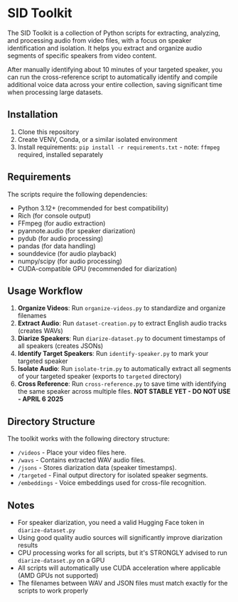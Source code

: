 # SID Toolkit

The SID Toolkit is a collection of Python scripts for extracting, analyzing, and processing audio from video files, with a focus on speaker identification and isolation. It helps you extract and organize audio segments of specific speakers from video content.

After manually identifying about 10 minutes of your targeted speaker, you can run the cross-reference script to automatically identify and compile additional voice data across your entire collection, saving significant time when processing large datasets.

## Installation

1. Clone this repository
2. Create VENV, Conda, or a similar isolated environment
3. Install requirements: `pip install -r requirements.txt` - note: `ffmpeg` required, installed separately

## Requirements

The scripts require the following dependencies:
- Python 3.12+ (recommended for best compatibility)
- Rich (for console output)
- FFmpeg (for audio extraction)
- pyannote.audio (for speaker diarization)
- pydub (for audio processing)
- pandas (for data handling)
- sounddevice (for audio playback)
- numpy/scipy (for audio processing)
- CUDA-compatible GPU (recommended for diarization)

## Usage Workflow
1. **Organize Videos**: Run `organize-videos.py` to standardize and organize filenames
2. **Extract Audio**: Run `dataset-creation.py` to extract English audio tracks (creates WAVs)
3. **Diarize Speakers**: Run `diarize-dataset.py` to document timestamps of all speakers (creates JSONs)
4. **Identify Target Speakers**: Run `identify-speaker.py` to mark your targeted speaker
5. **Isolate Audio**: Run `isolate-trim.py` to automatically extract all segments of your targeted speaker (exports to `targeted` directory)
6. **Cross Reference**: Run `cross-reference.py` to save time with identifying the same speaker across multiple files. **NOT STABLE YET - DO NOT USE - APRIL 6 2025**

## Directory Structure

The toolkit works with the following directory structure:

- `/videos` - Place your video files here.
- `/wavs` - Contains extracted WAV audio files.
- `/jsons` - Stores diarization data (speaker timestamps).
- `/targeted` - Final output directory for isolated speaker segments.
- `/embeddings` - Voice embeddings used for cross-file recognition.

## Notes

- For speaker diarization, you need a valid Hugging Face token in `diarize-dataset.py`
- Using good quality audio sources will significantly improve diarization results
- CPU processing works for all scripts, but it's STRONGLY advised to run `diarize-dataset.py` on a GPU
- All scripts will automatically use CUDA acceleration where applicable (AMD GPUs not supported)
- The filenames between WAV and JSON files must match exactly for the scripts to work properly
